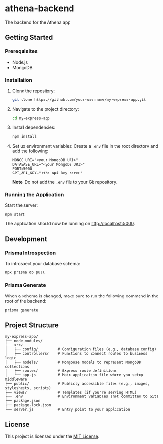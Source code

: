 # athena-backend
The backend for the Athena app

## Getting Started

### Prerequisites

- Node.js
- MongoDB

### Installation

1. Clone the repository:
   ```bash
   git clone https://github.com/your-username/my-express-app.git
   ```
2. Navigate to the project directory:
   ```bash
   cd my-express-app
   ```
3. Install dependencies:
   ```bash
   npm install
   ```
4. Set up environment variables:
   Create a `.env` file in the root directory and add the following:
   ```
   MONGO_URI="<your MongoDB URI>"
   DATABASE_URL="<your MongoDB URI>"
   PORT=5000
   GPT_API_KEY="<the api key here>"
   ```
   **Note**: Do not add the `.env` file to your Git repository.

### Running the Application

Start the server:
```bash
npm start
```

The application should now be running on [http://localhost:5000](http://localhost:5000).

## Development

### Prisma Introspection

To introspect your database schema:
```bash
npx prisma db pull
```

### Prisma Generate

When a schema is changed, make sure to run the following command in the root of the backend:
```bash
prisma generate
```

## Project Structure

```
my-express-app/
├── node_modules/
├── src/
│   ├── config/         # Configuration files (e.g., database config)
│   ├── controllers/    # Functions to connect routes to business logic
│   ├── models/         # Mongoose models to represent MongoDB collections
│   ├── routes/         # Express route definitions
│   └── app.js          # Main application file where you setup middleware
├── public/             # Publicly accessible files (e.g., images, stylesheets, scripts)
├── views/              # Templates (if you're serving HTML)
├── .env                # Environment variables (not committed to Git)
├── package.json
├── package-lock.json
└── server.js           # Entry point to your application
```

## License

This project is licensed under the [MIT License](LICENSE).
```